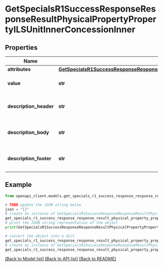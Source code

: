 # GetSpecialsR1SuccessResponseResponseResultPhysicalPropertyPropertyILSUnitInnerConcessionInner


## Properties

Name | Type | Description | Notes
------------ | ------------- | ------------- | -------------
**attributes** | [**GetSpecialsR1SuccessResponseResponseResultPhysicalPropertyPropertyConcessionInnerAttributes**](GetSpecialsR1SuccessResponseResponseResultPhysicalPropertyPropertyConcessionInnerAttributes.md) |  | 
**value** | **str** | The value of the concession. | 
**description_header** | **str** | The header for the concession description. | 
**description_body** | **str** | The body of the concession description. | 
**description_footer** | **str** | The footer for the concession description. | 

## Example

```python
from openapi_client.models.get_specials_r1_success_response_response_result_physical_property_property_ils_unit_inner_concession_inner import GetSpecialsR1SuccessResponseResponseResultPhysicalPropertyPropertyILSUnitInnerConcessionInner

# TODO update the JSON string below
json = "{}"
# create an instance of GetSpecialsR1SuccessResponseResponseResultPhysicalPropertyPropertyILSUnitInnerConcessionInner from a JSON string
get_specials_r1_success_response_response_result_physical_property_property_ils_unit_inner_concession_inner_instance = GetSpecialsR1SuccessResponseResponseResultPhysicalPropertyPropertyILSUnitInnerConcessionInner.from_json(json)
# print the JSON string representation of the object
print(GetSpecialsR1SuccessResponseResponseResultPhysicalPropertyPropertyILSUnitInnerConcessionInner.to_json())

# convert the object into a dict
get_specials_r1_success_response_response_result_physical_property_property_ils_unit_inner_concession_inner_dict = get_specials_r1_success_response_response_result_physical_property_property_ils_unit_inner_concession_inner_instance.to_dict()
# create an instance of GetSpecialsR1SuccessResponseResponseResultPhysicalPropertyPropertyILSUnitInnerConcessionInner from a dict
get_specials_r1_success_response_response_result_physical_property_property_ils_unit_inner_concession_inner_from_dict = GetSpecialsR1SuccessResponseResponseResultPhysicalPropertyPropertyILSUnitInnerConcessionInner.from_dict(get_specials_r1_success_response_response_result_physical_property_property_ils_unit_inner_concession_inner_dict)
```
[[Back to Model list]](../README.md#documentation-for-models) [[Back to API list]](../README.md#documentation-for-api-endpoints) [[Back to README]](../README.md)


